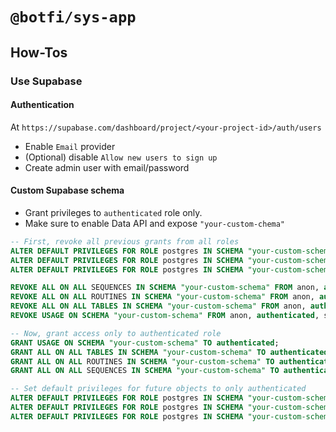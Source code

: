 # `@botfi/sys-app`

## How-Tos

### Use Supabase

#### Authentication

At `https://supabase.com/dashboard/project/<your-project-id>/auth/users`

- Enable `Email` provider
- (Optional) disable `Allow new users to sign up`
- Create admin user with email/password

#### Custom Supabase schema

- Grant privileges to `authenticated` role only.
- Make sure to enable Data API and expose `"your-custom-chema"`

```sql
-- First, revoke all previous grants from all roles
ALTER DEFAULT PRIVILEGES FOR ROLE postgres IN SCHEMA "your-custom-schema" REVOKE ALL ON SEQUENCES FROM anon, authenticated, service_role;
ALTER DEFAULT PRIVILEGES FOR ROLE postgres IN SCHEMA "your-custom-schema" REVOKE ALL ON ROUTINES FROM anon, authenticated, service_role;
ALTER DEFAULT PRIVILEGES FOR ROLE postgres IN SCHEMA "your-custom-schema" REVOKE ALL ON TABLES FROM anon, authenticated, service_role;

REVOKE ALL ON ALL SEQUENCES IN SCHEMA "your-custom-schema" FROM anon, authenticated, service_role;
REVOKE ALL ON ALL ROUTINES IN SCHEMA "your-custom-schema" FROM anon, authenticated, service_role;
REVOKE ALL ON ALL TABLES IN SCHEMA "your-custom-schema" FROM anon, authenticated, service_role;
REVOKE USAGE ON SCHEMA "your-custom-schema" FROM anon, authenticated, service_role;

-- Now, grant access only to authenticated role
GRANT USAGE ON SCHEMA "your-custom-schema" TO authenticated;
GRANT ALL ON ALL TABLES IN SCHEMA "your-custom-schema" TO authenticated;
GRANT ALL ON ALL ROUTINES IN SCHEMA "your-custom-schema" TO authenticated;
GRANT ALL ON ALL SEQUENCES IN SCHEMA "your-custom-schema" TO authenticated;

-- Set default privileges for future objects to only authenticated
ALTER DEFAULT PRIVILEGES FOR ROLE postgres IN SCHEMA "your-custom-schema" GRANT ALL ON TABLES TO authenticated;
ALTER DEFAULT PRIVILEGES FOR ROLE postgres IN SCHEMA "your-custom-schema" GRANT ALL ON ROUTINES TO authenticated;
ALTER DEFAULT PRIVILEGES FOR ROLE postgres IN SCHEMA "your-custom-schema" GRANT ALL ON SEQUENCES TO authenticated;
```

